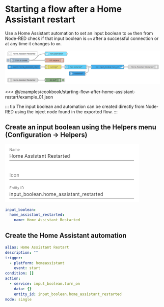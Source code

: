 # Starting a flow after a Home Assistant restart

Use a Home Assistant automation to set an input boolean to `on` then from Node-RED check if that input boolean is `on` after a successful connection or at any time it changes to `on`.

![screenshot](./images/starting-flow-after-home-assistant-restart_01.png)

<<< @/examples/cookbook/starting-flow-after-home-assistant-restart/example_01.json

::: tip
The input boolean and automation can be created directly from Node-RED using the inject node found in the exported flow.
:::

## Create an input boolean using the Helpers menu (Configuration -> Helpers)

![screenshot](./images/starting-flow-after-home-assistant-restart_02.png)

```yaml
input_boolean:
  home_assistant_restarted:
    name: Home Assistant Restarted
```

## Create the Home Assistant automation

```yaml
alias: Home Assistant Restart
description: ""
trigger:
  - platform: homeassistant
    event: start
condition: []
action:
  - service: input_boolean.turn_on
    data: {}
    entity_id: input_boolean.home_assistant_restarted
mode: single
```
